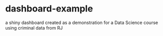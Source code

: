 # dashboard-example

a shiny dashboard created as a demonstration for a Data Science course using criminal data from RJ
